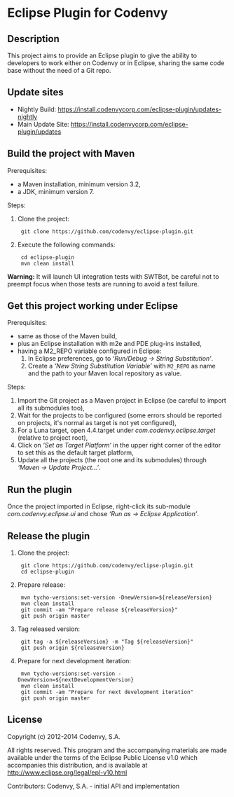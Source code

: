 Eclipse Plugin for Codenvy
==========================

Description
-----------

This project aims to provide an Eclipse plugin to give the ability to developers
to work either on Codenvy or in Eclipse, sharing the same code base without the
need of a Git repo.

Update sites
------------

* Nightly Build: https://install.codenvycorp.com/eclipse-plugin/updates-nightly
* Main Update Site: https://install.codenvycorp.com/eclipse-plugin/updates 

Build the project with Maven
----------------------------

Prerequisites:

* a Maven installation, minimum version 3.2,
* a JDK, minimum version 7.

Steps:

1. Clone the project:

        git clone https://github.com/codenvy/eclipse-plugin.git

2. Execute the following commands:

        cd eclipse-plugin
        mvn clean install

**Warning:** It will launch UI integration tests with SWTBot, be careful not to
preempt focus when those tests are running to avoid a test failure.

Get this project working under Eclipse
--------------------------------------

Prerequisites:

* same as those of the Maven build,
* plus an Eclipse installation with m2e and PDE plug-ins installed,
* having a M2_REPO variable configured in Eclipse:
    1. In Eclipse preferences, go to *‘Run/Debug → String Substitution’*.
    2. Create a *‘New String Substitution Variable’* with `M2_REPO` as name and
    the path to your Maven local repository as value.

Steps:

1. Import the Git project as a Maven project in Eclipse (be careful to import
all its submodules too),
2. Wait for the projects to be configured (some errors should be reported on
projects, it's normal as target is not yet configured),
3. For a Luna target, open 4.4.target under *com.codenvy.eclipse.target*
(relative to project root),
4. Click on *‘Set as Target Platform’* in the upper right corner of the editor
to set this as the default target platform,
5. Update all the projects (the root one and its submodules) through *‘Maven →
Update Project…’*.

Run the plugin
--------------

Once the project imported in Eclipse, right-click its sub-module
*com.codenvy.eclipse.ui* and chose *‘Run as → Eclipse Application’*.

Release the plugin
------------------

1. Clone the project:

        git clone https://github.com/codenvy/eclipse-plugin.git
        cd eclipse-plugin

2. Prepare release:

        mvn tycho-versions:set-version -DnewVersion=${releaseVersion}
        mvn clean install
        git commit -am "Prepare release ${releaseVersion}"
        git push origin master

3. Tag released version:

        git tag -a ${releaseVersion} -m "Tag ${releaseVersion}"
        git push origin ${releaseVersion}

4. Prepare for next development iteration:

        mvn tycho-versions:set-version -DnewVersion=${nextDevelopmentVersion}
        mvn clean install
        git commit -am "Prepare for next development iteration"
        git push origin master

License
-------

Copyright (c) 2012-2014 Codenvy, S.A.

All rights reserved. This program and the accompanying materials
are made available under the terms of the Eclipse Public License v1.0
which accompanies this distribution, and is available at
http://www.eclipse.org/legal/epl-v10.html

Contributors:
	Codenvy, S.A. - initial API and implementation

